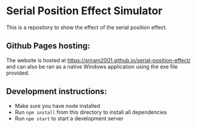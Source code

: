 # Serial Position Effect Simulator
This is a repository to show the effect of the serial position effect.

## Github Pages hosting:
The website is hosted at https://sriram2001.github.io/serial-position-effect/ and can also be ran as a native Windows application using the exe file provided.

## Development instructions:
- Make sure you have node installed
- Run ```npm install``` from this directory to install all dependencies
- Run ```npm start``` to start a development server
